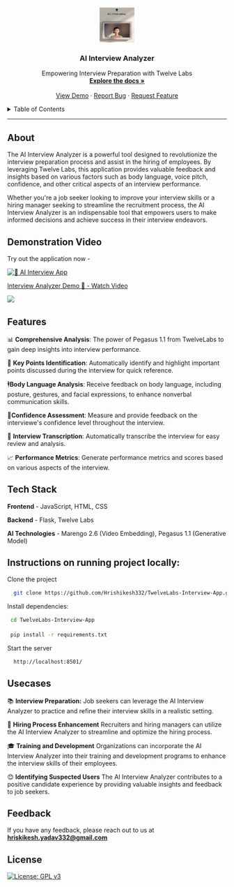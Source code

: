 <br />
<div align="center">
  <a href="https://github.com/Hrishikesh332/AI-Interview-Analyzer">
    <img src="https://github.com/Hrishikesh332/TwelveLabs-Interview-App/blob/main/src/logo-interview.jpg" alt="Logo" width="80" height="80">
  </a>
  <h3 align="center">AI Interview Analyzer</h3>
  <p align="center">
    Empowering Interview Preparation with Twelve Labs
    <br />
    <a href="https://github.com/Hrishikesh332/TwelveLabs-Interview-App"><strong>Explore the docs »</strong></a>
    <br />
    <br />
    <a href="https://github.com/Hrishikesh332/TwelveLabs-Interview-App">View Demo</a>
    ·
    <a href="https://github.com/Hrishikesh332/TwelveLabs-Interview-App/issues">Report Bug</a>
    ·
    <a href="https://github.com/Hrishikesh332/TwelveLabs-Interview-App/issues">Request Feature</a>
  </p>
</div>



<details>
  <summary>Table of Contents</summary>
  <ol>
    <li><a href="#About">About</a></li>
    <li><a href="#Features">Features</a></li>
    <li><a href="#Tech-Stack">Tech Stack</a></li>
    <li><a href="#Instructions-on-running-project-locally">Instructions on running project locally</a></li>
        <li><a href="#Usecases">Usecase</a></li>
    <li><a href="#Feedback">Feedback</a></li>
  </ol>
</details>

------

## About

The AI Interview Analyzer is a powerful tool designed to revolutionize the interview preparation process and assist in the hiring of employees. By leveraging Twelve Labs, this application provides valuable feedback and insights based on various factors such as body language, voice pitch, confidence, and other critical aspects of an interview performance.

Whether you're a job seeker looking to improve your interview skills or a hiring manager seeking to streamline the recruitment process, the AI Interview Analyzer is an indispensable tool that empowers users to make informed decisions and achieve success in their interview endeavors.


## Demonstration Video

Try out the application now -

[![📝 AI Interview App](https://img.shields.io/badge/AI_Interview_App-📝_Launch_the_App-4CAF50?style=for-the-badge)](https://twelvelabs-interview-app.onrender.com/)


<div>
    <a href="https://www.loom.com/share/20726cba8255469c8bb1111398839e42">
      <p>Interview Analyzer Demo 🎥 - Watch Video</p>
    </a>
    <a>
      <img style="max-width:300px;" src="https://cdn.loom.com/sessions/thumbnails/20726cba8255469c8bb1111398839e42-390642216949f556-full-play.gif">
    </a>
  </div>

## Features

📊 **Comprehensive Analysis**: The power of Pegasus 1.1 from TwelveLabs to gain deep insights into interview performance.

🎯 **Key Points Identification**: Automatically identify and highlight important points discussed during the interview for quick reference.

🕴️**Body Language Analysis**: Receive feedback on body language, including posture, gestures, and facial expressions, to enhance nonverbal communication skills.

💪**Confidence Assessment**: Measure and provide feedback on the interviewe's confidence level throughout the interview. 

📝 **Interview Transcription**:  Automatically transcribe the interview for easy review and analysis.

📈 **Performance Metrics**: Generate performance metrics and scores based on various aspects of the interview.


## Tech Stack

**Frontend** - JavaScript, HTML, CSS

**Backend** -  Flask, Twelve Labs

**AI Technologies** - Marengo 2.6 (Video Embedding), Pegasus 1.1 (Generative Model)
 

 
 ## Instructions on running project locally:

Clone the project

```bash
  git clone https://github.com/Hrishikesh332/TwelveLabs-Interview-App.git
```

Install dependencies:

```bash
 cd TwelveLabs-Interview-App
 
 pip install -r requirements.txt
```


Start the server

```bash
  http://localhost:8501/
```

## Usecases

📚️ **Interview Preparation:** Job seekers can leverage the AI Interview Analyzer to practice and refine their interview skills in a realistic setting.

🤝 **Hiring Process Enhancement** Recruiters and hiring managers can utilize the AI Interview Analyzer to streamline and optimize the hiring process. 

🎓 **Training and Development** Organizations can incorporate the AI Interview Analyzer into their training and development programs to enhance the interview skills of their employees.

😊️ **Identifying Suspected Users** The AI Interview Analyzer contributes to a positive candidate experience by providing valuable insights and feedback to job seekers.


## Feedback

If you have any feedback, please reach out to us at **hriskikesh.yadav332@gmail.com**


## License

[![License: GPL v3](https://img.shields.io/badge/License-GPLv3-blue.svg)](https://www.gnu.org/licenses/gpl-3.0)

